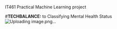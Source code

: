 IT461 Practical Machine Learning project 

#**TECHBALANCE:**
to Classifying Mental Health Status
![Uploading image.png…]()

